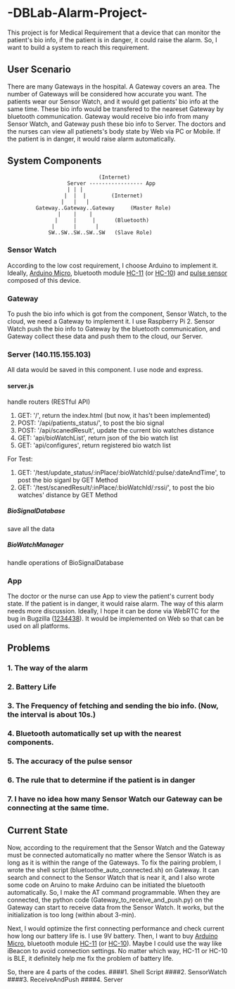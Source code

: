 # -DBLab-Alarm-Project-
This project is for Medical Requirement that a device that can monitor the patient's bio info, if the patient is in danger, it could raise the alarm. So, I want to build a system to reach this requirement.

## User Scenario
There are many Gateways in the hospital. A Gateway covers an area. The number of Gateways will be considered how accurate you want. The patients wear our Sensor Watch, and it would get patients' bio info at the same time. These bio info would be transfered to the neareset Gateway by bluetooth communication. Gateway would receive bio info from many Sensor Watch, and Gateway push these bio info to Server. The doctors and the nurses can view all patienets's body state by Web via PC or Mobile. If the patient is in danger, it would raise alarm automatically. 

## System Components
                                 (Internet)
                       Server ----------------- App
                       | | |
                      |  |  |        (Internet)
                     |   |   |
             Gateway..Gateway..Gateway     (Master Role)
                    |    |    |
                   |     |     |      (Bluetooth)
                  |      |      |
                 SW..SW..SW..SW..SW   (Slave Role)

### Sensor Watch
According to the low cost requirement, I choose Arduino to implement it. Ideally, [Arduino Micro](https://www.arduino.cc/en/Main/ArduinoBoardMicro), bluetooth module [HC-11](https://world.taobao.com/item/35537355090.htm) (or [HC-10](https://www.taiwaniot.com.tw/shop/module-sensor/comm/hm-10-%E8%97%8D%E8%8A%BD-4-0-%E6%A8%A1%E7%B5%84-%E9%80%8F%E6%98%8E%E4%B8%B2%E5%8F%A3-%E8%97%8D%E7%89%994-0%E6%A8%A1%E5%A1%8A-%E8%97%8D%E7%89%99%E4%B8%B2%E5%8F%A3-%E5%B8%B6%E9%82%8F%E8%BC%AF%E9%9B%BB/)) and [pulse sensor](https://github.com/WorldFamousElectronics/PulseSensor_Amped_Arduino) composed of this device.

### Gateway 
To push the bio info which is got from the component, Sensor Watch, to the cloud, we need a Gateway to implement it. I use Raspberry Pi 2. Sensor Watch push the bio info to Gateway by the bluetooth communication, and Gateway collect these data and push them to the cloud, our Server.

### Server (140.115.155.103)
All data would be saved in this component.
I use node and express.
#### server.js 
handle routers (RESTful API)
  1. GET: '/', return the index.html (but now, it has't been implemented) 
  2. POST: '/api/patients_status/', to post the bio signal
  3. POST: '/api/scanedResult', update the current bio watches distance
  4. GET: 'api/bioWatchList', return json of the bio watch list
  5. GET: 'api/configures', return registered bio watch list


  For Test:
  1. GET: '/test/update_status/:inPlace/:bioWatchId/:pulse/:dateAndTime', to post the bio siganl by GET Method
  2. GET: '/test/scanedResult/:inPlace/:bioWatchId/:rssi/', to post the bio watches' distance by GET Method

##### BioSignalDatabase
save all the data
##### BioWatchManager
handle operations of BioSignalDatabase

### App
The doctor or the nurse can use App to view the patient's current body state. If the patient is in danger, it would raise alarm. The way of this alarm needs more discussion. Ideally, I hope it can be done via WebRTC for the bug in Bugzilla ([1234438](https://bugzilla.mozilla.org/show_bug.cgi?id=1234438)). It would be implemented on Web so that can be used on all platforms.

## Problems

### 1. The way of the alarm
### 2. Battery Life
### 3. The Frequency of fetching and sending the bio info. (Now, the interval is about 10s.)
### 4. Bluetooth automatically set up with the nearest components.
### 5. The accuracy of the pulse sensor
### 6. The rule that to determine if the patient is in danger
### 7. I have no idea how many Sensor Watch our Gateway can be connecting at the same time.


## Current State
Now, according to the requirement that the Sensor Watch and the Gateway must be connected automatically no matter where the Sensor Watch  is as long as it is within the range of the Gateways. To fix the pairing problem, I wrote the shell script (bluetoothe_auto_connected.sh) on Gateway. It can search and connect to the Sensor Watch that is near it, and I also wrote some code on Aruino to make Arduino can be initiated the bluetooth automatically. So, I make the AT command programmable. When they are connected, the python code (Gateway_to_receive_and_push.py) on the Gateway can start to receive data from the Sensor Watch. It works, but the initialization is too long (within about 3-min).

Next, I would optimize the first connecting performance and check current how long our battery life is. I use 9V battery. Then, I want to buy [Arduino Micro](https://www.arduino.cc/en/Main/ArduinoBoardMicro), bluetooth module [HC-11](https://world.taobao.com/item/35537355090.htm) (or [HC-10](https://www.taiwaniot.com.tw/shop/module-sensor/comm/hm-10-%E8%97%8D%E8%8A%BD-4-0-%E6%A8%A1%E7%B5%84-%E9%80%8F%E6%98%8E%E4%B8%B2%E5%8F%A3-%E8%97%8D%E7%89%994-0%E6%A8%A1%E5%A1%8A-%E8%97%8D%E7%89%99%E4%B8%B2%E5%8F%A3-%E5%B8%B6%E9%82%8F%E8%BC%AF%E9%9B%BB/)). Maybe I could use the way like iBeacon to avoid connection settings. No matter which way, HC-11 or HC-10 is BLE, it definitely help me fix the problem of battery life. 

So, there are 4 parts of the codes.
####1. Shell Script
####2. SensorWatch
####3. ReceiveAndPush
####4. Server
